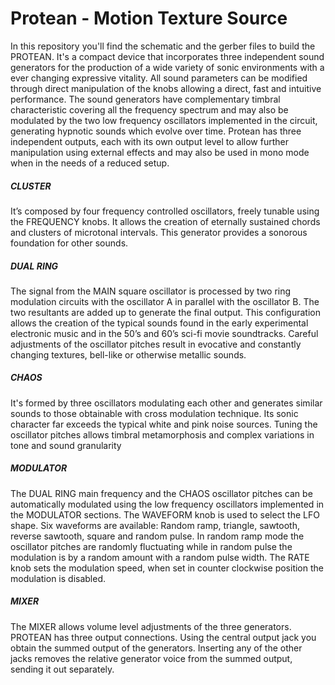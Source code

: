 # Protean - Motion Texture Source
In this repository you'll find the schematic and the gerber files to build the PROTEAN. It's a compact device that incorporates three independent sound generators for the production of a wide variety of sonic environments with a ever changing expressive vitality.
All sound parameters can be modified through direct manipulation of the knobs allowing a direct, fast and intuitive performance.
The sound generators have complementary timbral characteristic covering all the frequency spectrum and may also be modulated by the two low frequency oscillators implemented in the circuit, generating hypnotic sounds which evolve over time.
Protean has three independent outputs, each with its own output level to allow further manipulation using external effects and may also be used in mono mode when in the needs of a reduced setup.
##### CLUSTER
It’s composed by four frequency controlled oscillators, freely tunable using the FREQUENCY knobs. It allows the creation of eternally sustained chords and clusters of microtonal intervals. This generator provides a sonorous foundation for other sounds.
##### DUAL RING
The signal from the MAIN square oscillator is processed by two ring modulation circuits with the oscillator A in parallel with the oscillator B. The two resultants are added up to generate the final output.
This configuration allows the creation of the typical sounds found in the early experimental electronic music and in the 50’s and 60’s sci-fi movie soundtracks. Careful adjustments of the oscillator pitches result in evocative and constantly changing textures, bell-like or otherwise metallic sounds.
##### CHAOS
It's formed by three oscillators modulating each other and generates similar sounds to those obtainable with cross modulation technique. Its sonic character far exceeds the typical white and pink noise sources. Tuning the oscillator pitches allows timbral metamorphosis and complex variations in tone and sound granularity

##### MODULATOR
The DUAL RING main frequency and the CHAOS oscillator pitches can be automatically modulated using the low frequency oscillators implemented in the MODULATOR sections. The WAVEFORM knob is used to select the LFO shape. Six waveforms are available: Random ramp, triangle, sawtooth, reverse sawtooth, square and random pulse. In random ramp mode the oscillator pitches are randomly fluctuating while in random pulse the modulation is by a random amount with a random pulse width. The RATE knob sets the modulation speed, when set in counter clockwise position the modulation is disabled.
##### MIXER
The MIXER allows volume level adjustments of the three generators. PROTEAN has three output connections. Using the central output jack you obtain the summed output of the generators. Inserting any of the other jacks removes the relative generator voice from the summed output, sending it out separately.
